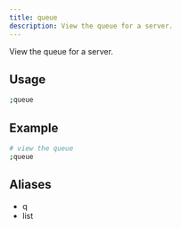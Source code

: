 ```yaml
---
title: queue
description: View the queue for a server.
---
```


View the queue for a server.

## Usage

```sh
;queue
```

## Example

```sh
# view the queue
;queue
```

## Aliases

- q
- list
